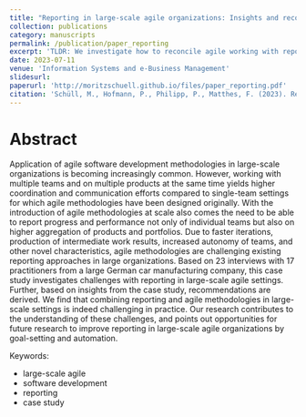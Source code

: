```yaml
---
title: "Reporting in large-scale agile organizations: Insights and recommendations from a case study in software development"
collection: publications
category: manuscripts
permalink: /publication/paper_reporting
excerpt: 'TLDR: We investigate how to reconcile agile working with reporting structures'
date: 2023-07-11
venue: 'Information Systems and e-Business Management'
slidesurl: 
paperurl: 'http://moritzschuell.github.io/files/paper_reporting.pdf'
citation: 'Schüll, M., Hofmann, P., Philipp, P., Matthes, F. (2023). Reporting in large-scale agile organizations: insights and recommendations from a case study in software development. In: Information Systems and e-Business Management. https://doi.org/10.1007/s10257-023-00643-1'
---
```


Abstract
======
Application of agile software development methodologies in large-scale organizations is becoming increasingly common. However, working with multiple teams and on multiple products at the same time yields higher coordination and communication efforts compared to single-team settings for which agile methodologies have been designed originally. With the introduction of agile methodologies at scale also comes the need to be able to report progress and performance not only of individual teams but also on higher aggregation of products and portfolios. Due to faster iterations, production of intermediate work results, increased autonomy of teams, and other novel characteristics, agile methodologies are challenging existing reporting approaches in large organizations. Based on 23 interviews with 17 practitioners from a large German car manufacturing company, this case study investigates challenges with reporting in large-scale agile settings. Further, based on insights from the case study, recommendations are derived. We find that combining reporting and agile methodologies in large-scale settings is indeed challenging in practice. Our research contributes to the understanding of these challenges, and points out opportunities for future research to improve reporting in large-scale agile organizations by goal-setting and automation.

Keywords:
* large-scale agile
* software development
* reporting
* case study